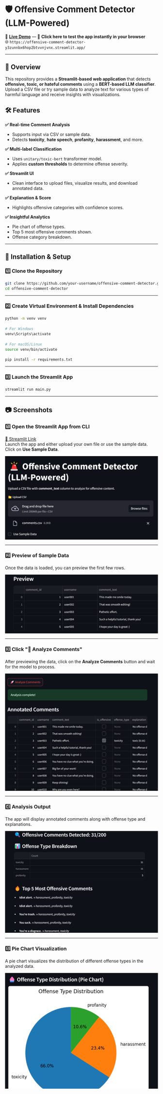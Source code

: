 # 🛡️ Offensive Comment Detector (LLM-Powered)

🔗 **[Live Demo](https://offensive-comment-detector-y3zunnbx6hop2btvvnjvnx.streamlit.app/)** — 🚀 **Click here to test the app instantly in your browser**  
🌐 `https://offensive-comment-detector-y3zunnbx6hop2btvvnjvnx.streamlit.app/`

---

## 📌 Overview

This repository provides a **Streamlit-based web application** that detects **offensive, toxic, or hateful comments** using a **BERT-based LLM classifier**. Upload a CSV file or try sample data to analyze text for various types of harmful language and receive insights with visualizations.

## 🛠 Features

**✅ Real-time Comment Analysis**  
- Supports input via CSV or sample data.  
- Detects **toxicity**, **hate speech**, **profanity**, **harassment**, and more.

**✅ Multi-label Classification**  
- Uses `unitary/toxic-bert` transformer model.  
- Applies **custom thresholds** to determine offense severity.

**✅ Streamlit UI**  
- Clean interface to upload files, visualize results, and download annotated data.

**✅ Explanation & Score**  
- Highlights offensive categories with confidence scores.

**✅ Insightful Analytics**  
- Pie chart of offense types.  
- Top 5 most offensive comments shown.  
- Offense category breakdown.

---


## 🚀 Installation & Setup

### 1️⃣ Clone the Repository

```bash
git clone https://github.com/your-username/offensive-comment-detector.git
cd offensive-comment-detector
```

---

### 2️⃣ Create Virtual Environment & Install Dependencies

```bash
python -m venv venv

# For Windows
venv\Scripts\activate

# For macOS/Linux
source venv/bin/activate

pip install -r requirements.txt
```

---

### 3️⃣ Launch the Streamlit App

```bash
streamlit run main.py
```

---
## 📷 Screenshots

### 1️⃣ Open the Streamlit App from CLI  
[🔗 Streamlit Link](https://offensive-comment-detector-y3zunnbx6hop2btvvnjvnx.streamlit.app/)  
Launch the app and either upload your own file or use the sample data.  
Click on **Use Sample Data**.

![Open App](images_output/1.png)

---

### 2️⃣ Preview of Sample Data  
Once the data is loaded, you can preview the first few rows.

![Data Preview](images_output/2.png)

---

### 3️⃣ Click "🚀 Analyze Comments"  
After previewing the data, click on the **Analyze Comments** button and wait for the model to process.

![Analyze](images_output/3.png)

---

### 4️⃣ Analysis Output  
The app will display annotated comments along with offense type and explanations.

![Output](images_output/4.png)

---

### 5️⃣ Pie Chart Visualization  
A pie chart visualizes the distribution of different offense types in the analyzed data.

![Pie Chart](images_output/5.png)
